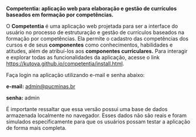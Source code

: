 __Competentia: aplicação web para elaboração e gestão de currículos baseados em formação por competências.__

O __Competentia__ é uma aplicação web projetada para ser a interface do usuário no processo de estruturação e gestão de currículos baseados na formação por competências.
Ela permite o cadastro das competências dos cursos e de seus __componentes__ como conhecimentos, habilidades e atitudes, além de atribuí-los aos __componentes curriculares.__ 
Para interagir e explorar todas as funcionalidades da aplicação, acesse o link https://kutova.github.io/competentia/install.html. 

Faça login na aplicação utilizando e-mail e senha abaixo:

__e-mail:__ admin@pucminas.br

__senha:__ admin

É importante ressaltar que essa versão possui uma base de dados armazenada localmente no navegador. Esses dados não são reais e foram simulados especificamente para que 
os usuários possam testar a aplicação de forma mais completa.
